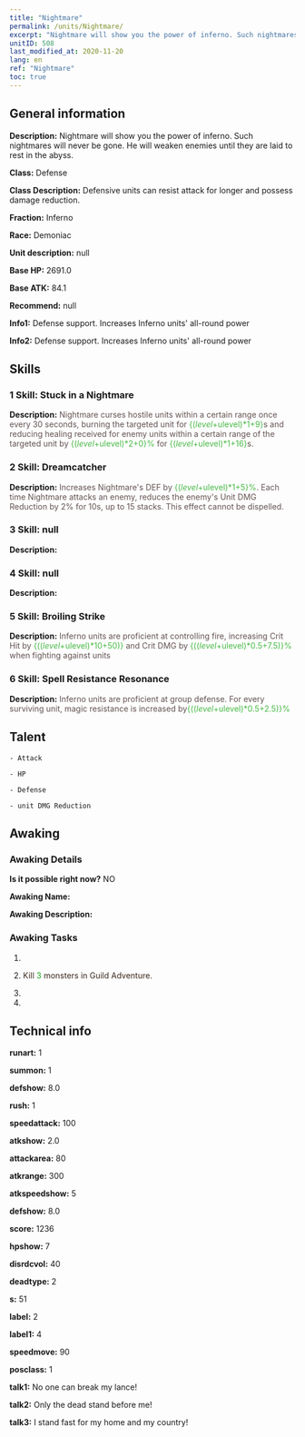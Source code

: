 ```yaml
---
title: "Nightmare"
permalink: /units/Nightmare/
excerpt: "Nightmare will show you the power of inferno. Such nightmares will never be gone. He will weaken enemies until they are laid to rest in the abyss."
unitID: 508
last_modified_at: 2020-11-20
lang: en
ref: "Nightmare"
toc: true
---
```

## General information
 **Description:** Nightmare will show you the power of inferno. Such nightmares will never be gone. He will weaken enemies until they are laid to rest in the abyss.

 **Class:** Defense

 **Class Description:** Defensive units can resist attack for longer and possess damage reduction.

 **Fraction:** Inferno

 **Race:** Demoniac

 **Unit description:** null

 **Base HP:** 2691.0

 **Base ATK:** 84.1

 **Recommend:** null

 **Info1:** Defense support. Increases Inferno units' all-round power

 **Info2:** Defense support. Increases Inferno units' all-round power

## Skills
### 1 Skill: Stuck in a Nightmare
 **Description:** <span style="color: #645252">Nightmare curses hostile units within a certain range once every 30 seconds, burning the targeted unit for <span style="color: black"><span style="color: #48b946">{($level+$ulevel)*1+9}<span style="color: black"><span style="color: #645252">s and reducing healing received for enemy units within a certain range of the targeted unit by <span style="color: black"><span style="color: #48b946">{($level+$ulevel)*2+0}%<span style="color: black"><span style="color: #645252"> for <span style="color: black"><span style="color: #48b946">{($level+$ulevel)*1+16}<span style="color: black"><span style="color: #645252">s.<span style="color: black">

### 2 Skill: Dreamcatcher
 **Description:** <span style="color: #645252">Increases Nightmare's DEF by <span style="color: black"><span style="color: #48b946">{($level+$ulevel)*1+5}%<span style="color: black"><span style="color: #645252">. Each time Nightmare attacks an enemy, reduces the enemy's Unit DMG Reduction by 2% for 10s, up to 15 stacks. This effect cannot be dispelled.<span style="color: black">

### 3 Skill: null
 **Description:** 

### 4 Skill: null
 **Description:** 

### 5 Skill: Broiling Strike
 **Description:** <span style="color: #645252">Inferno units are proficient at controlling fire, increasing Crit Hit by <span style="color: black"><span style="color: #48b946">{(($level+$ulevel)*10+50)}<span style="color: black"><span style="color: #645252"> and Crit DMG by <span style="color: black"><span style="color: #48b946">{(($level+$ulevel)*0.5+7.5)}%<span style="color: black"><span style="color: #645252"> when fighting against <burned> units<span style="color: black">

### 6 Skill: Spell Resistance Resonance
 **Description:** <span style="color: #645252">Inferno units are proficient at group defense. For every surviving unit, magic resistance is increased by<span style="color: black"><span style="color: #48b946">{(($level+$ulevel)*0.5+2.5)}%<span style="color: black"><span style="color: #645252"><span style="color: black">

## Talent

    - Attack

    - HP

    - Defense

    - unit DMG Reduction

## Awaking
### Awaking Details
 **Is it possible right now?** NO

 **Awaking Name:** 

 **Awaking Description:** 

### Awaking Tasks
 1. 

 2. <span style="color: #3c2a1e">Kill <span style="color: black"><span style="color: #1ca216">3<span style="color: black"><span style="color: #3c2a1e"> monsters in Guild Adventure.<span style="color: black">

 3. 

 4. 

## Technical info
 **runart:** 1

 **summon:** 1

 **defshow:** 8.0

 **rush:** 1

 **speedattack:** 100

 **atkshow:** 2.0

 **attackarea:** 80

 **atkrange:** 300

 **atkspeedshow:** 5

 **defshow:** 8.0

 **score:** 1236

 **hpshow:** 7

 **disrdcvol:** 40

 **deadtype:** 2

 **s:** 51

 **label:** 2

 **label1:** 4

 **speedmove:** 90

 **posclass:** 1

 **talk1:** No one can break my lance!

 **talk2:** Only the dead stand before me!

 **talk3:** I stand fast for my home and my country!

